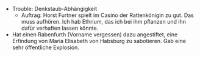 * Trouble: Denkstaub-Abhängigkeit
    * Auftrag: Horst Furtner spielt im Casino der Rattenkönigin zu gut. Das muss aufhören. Ich hab Ethrium, das ich bei ihm pflanzen und ihn dafür verhaften lassen könnte.
* Hat einen Rabenfurth (Vorname vergessen) dazu angestiftet, eine Erfindung von Maria Elisabeth von Habsburg zu sabotieren. Gab eine sehr öffentliche Explosion.
